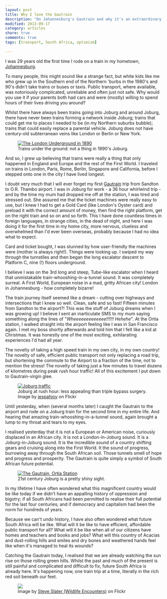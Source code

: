 ```yaml
---
layout: post
title: Why I love the Gautrain
description: "On Johannesburg's Gautrain and why it's an extraordinary thing."
modified: 2013-09-17
category: articles
share: true
comments: true
tags: [transport, South Africa, optimism]
 
---
```


I was 29 years old the first time I rode on a train in my hometown, <a href="http://en.wikipedia.org/wiki/Johannesburg">Johannesburg</a>.

To many people, this might sound like a strange fact, but white kids like me who grew up in the Southern end of the Northern 'burbs in the 1980's and 90's didn't take trains or buses or taxis. Public transport, where available, was notoriously complicated, unreliable and often just not safe. Why would you use it if your parents both had cars and were (mostly) willing to spend hours of their lives driving you around?

Whilst there have always been trains going into Joburg and around Joburg, there have never been trains forming a network inside Joburg; trains that could get me to places I needed to be (in my Northern suburbs bubble); trains that could easily replace a parental vehicle. Joburg does not have century-old subterranean veins like London or Berlin or New York.

<div class="col-md-6 image center">
<figure><a href= "{{ site.url }}/images/London_Underground_circa_1900.jpg" data-lightbox="underground"><img border="0" src="{{ site.url }}/images/London_Underground_circa_1900.jpg" alt="The London Underground in 1890"/></a><figcaption>Trains under the ground: not a thing in 1890's Joburg.</figcaption></figure>
</div>

And so, I grew up believing that trains were really a thing that only happened in England and Europe and the rest of the First World. I traveled on trains in London, Paris, Rome, Berlin, Singapore and California, before I stepped onto one in the city I have lived longest.

I doubt very much that I will ever forget my first <a href="http://en.wikipedia.org/wiki/Gautrain">Gautrain</a> trip from Sandton to O.R. Thambo airport. I was in Joburg for work - a 36 hour whirlwind trip - and by the time my mum had dropped me off at the station, I was tired and stressed out. She assured me that the ticket machines were really easy to use, but I knew I had to get a Gold Card (like London's Oyster card) and preload it with the correct amount of money, then find the right platform, get on the right train and so on and so forth. This I have done countless times in foreign languages, in strange cities, in the dead of night, and here I was doing it for the first time in my home city, more nervous, clueless and overwhelmed than I'd ever been overseas, probably because I had no idea what to expect.

Card and ticket bought, I was stunned by how user-friendly the machines were (mother is always right!). Things were looking up. I swiped my way through the turnstiles and then began the long escalator descent to Platform C, nine (!) floors underground.

I believe I was on the 3rd long and steep, Tube-like escalator when I heard that unmistakable train-whooshing-in-a-tunnel sound. It was completely surreal. A First World, European noise in a mad, gritty African city! London in Johannesburg - how completely bizarre!

The train journey itself seemed like a dream - cutting over highways and intersections that I knew so well. Clean, safe and so fast! Fifteen minutes from Sandton to the airport?! This was the stuff of Joburg dreams when I was growing up! I believe I sent an inarticulate SMS to my mum saying something along the lines of "<i>Wheeeeeeeeeeeee!!!!!! Hehehe</i>". At the Ortia station, I walked straight into the airport feeling like I was in San Francisco again. I met my boss shortly afterwards and told him that I felt like a kid at Christmas. It was honestly one of the most exciting, exhilarating experiences I'd had all year.

The novelty of taking a high speed train in my own city, in my own country! The novelty of safe, efficient public transport not only replacing a road trip, but shortening the commute to the Airport to a fraction of the time, not to mention the stress! The novelty of taking just a few minutes to travel dozens of kilometres during peak rush hour traffic! All of this excitement I put down to Gautrain-virgin glee.

<div class="col-md-6 image center">
<figure><a href="http://farm1.staticflickr.com/250/520316324_cdc8283982_z.jpg" data-lightbox="jozi"><img src="http://farm1.staticflickr.com/250/520316324_cdc8283982_z.jpg" alt="Joburg traffic"></a><figcaption>Joburg at rush hour: less appealing than triple bypass surgery.<br />
Image by <a href="http://www.flickr.com/photos/francapicc/">jespahjoy</a> on Flickr</figcaption>
</figure>
</div>

Until yesterday, when (several months later) I caught the Gautrain to the airport and rode on a Joburg train for the second time in my entire life. And hearing that amazing train-whooshing-in-a-tunnel sound, again brought a lump to my throat and tears to my eyes.

I realised yesterday that it is not a European or American noise, curiously displaced in an African city. It is not a London-in-Joburg sound. It is a Joburg-in-Joburg sound. It is the incredible sound of a country shifting gears and cruising along into the First World. It the sound of progress, burrowing away through the South African soil. Those tunnels smell of hope and progress and prosperity. The Gautrain is quite simply a symbol of South African future potential.

<div class="col-md-6 image center">
<figure><a href="{{ site.url }}/images/gautrain.jpg" data-lightbox="gautrain"><img src="{{ site.url }}/images/gautrain.jpg" alt="The Gautrain, Ortia Station" /></a><figcaption>21st century Joburg is a pretty shiny sight. </figcaption></figure>
</div>

In my lifetime I have often wondered what this magnificent country would be like today if we didn't have an appalling history of oppression and bigotry; if all South Africans had been permitted to realise their full potential for the last four centuries; and if democracy and capitalism had been the norm for hundreds of years.

Because we can't undo history, I have also often wondered what future South Africa will be like. What will it be like to have efficient, affordable public transport for all? What will it be like when all of our citizens have homes and teachers and books and jobs? What will this country of Acacias and dust-rolling hills and smiles and dry bones and weathered hands feel like when it's managed to heal its wounds?

Catching the Gautrain today, I realised that we are already watching the sun rise on those rolling green hills. Whilst the past and much of the present is still painful and complicated and difficult to fix, future South Africa is already here. It's happening now, one train trip at a time, literally in the rich red soil beneath our feet.

<div class="col-md-6 image center">
<figure><a href="http://farm9.staticflickr.com/8318/8023986234_5d22064db6_c.jpg" data-lightbox="mountains"><img src="http://farm9.staticflickr.com/8318/8023986234_5d22064db6_c.jpg"/></a><figcaption>Image by  <a href="http://www.flickr.com/photos/wildlife_encounters/" alt="Rolling green hills">Steve Slater (Wildlife Encounters)</a> on Flickr</figcaption></figure>
</div>
